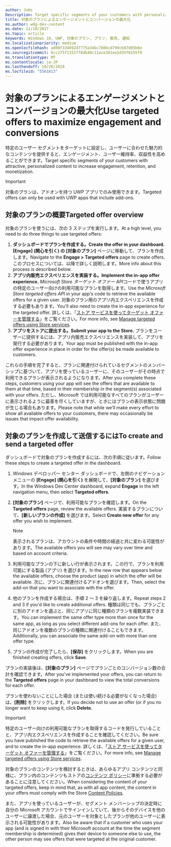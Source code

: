```yaml
---
author: JnHs
Description: Target specific segments of your customers with personalized content to increase engagement, retention, and monetization.
title: 対象のプランによるエンゲージメントとコンバージョンの最大化
ms.author: wdg-dev-content
ms.date: 11/10/2017
ms.topic: article
keywords: Windows 10, UWP, 対象のプラン, プラン, 販売, 通知
ms.localizationpriority: medium
ms.openlocfilehash: a808f334692d7775a34bc760bcd799cb87d05b6e
ms.sourcegitcommit: 6cc275f2151f78db40c11ace381ee2d35f0155f9
ms.translationtype: MT
ms.contentlocale: ja-JP
ms.lasthandoff: 10/26/2018
ms.locfileid: "5561813"
---
```

# <a name="use-targeted-offers-to-maximize-engagement-and-conversions"></a><span data-ttu-id="a2670-103">対象のプランによるエンゲージメントとコンバージョンの最大化</span><span class="sxs-lookup"><span data-stu-id="a2670-103">Use targeted offers to maximize engagement and conversions</span></span>

<span data-ttu-id="a2670-104">特定のユーザー セグメントをターゲットに設定し、ユーザーに合わせた魅力的なコンテンツを提供すると、エンゲージメント、ユーザー維持率、収益性を高めることができます。</span><span class="sxs-lookup"><span data-stu-id="a2670-104">Target specific segments of your customers with attractive, personalized content to increase engagement, retention, and monetization.</span></span>

> [!IMPORTANT]
> <span data-ttu-id="a2670-105">対象のプランは、アドオンを持つ UWP アプリでのみ使用できます。</span><span class="sxs-lookup"><span data-stu-id="a2670-105">Targeted offers can only be used with UWP apps that include add-ons.</span></span>

## <a name="targeted-offer-overview"></a><span data-ttu-id="a2670-106">対象のプランの概要</span><span class="sxs-lookup"><span data-stu-id="a2670-106">Targeted offer overview</span></span>

<span data-ttu-id="a2670-107">対象のプランを使うには、次の 3 ステップを実行します。</span><span class="sxs-lookup"><span data-stu-id="a2670-107">At a high level, you need to do three things to use targeted offers:</span></span>

1. **<span data-ttu-id="a2670-108">ダッシュボードでプランを作成する。</span><span class="sxs-lookup"><span data-stu-id="a2670-108">Create the offer in your dashboard.</span></span>** <span data-ttu-id="a2670-109">**[Engage] (関心を引く) の [対象のプラン]** ページに移動して、プランを作成します。</span><span class="sxs-lookup"><span data-stu-id="a2670-109">Navigate to the **Engage > Targeted offers** page to create offers.</span></span> <span data-ttu-id="a2670-110">このプロセスについては、以降で詳しく説明します。</span><span class="sxs-lookup"><span data-stu-id="a2670-110">More info about this process is described below.</span></span>
2. **<span data-ttu-id="a2670-111">アプリ内販売エクスペリエンスを実装する。</span><span class="sxs-lookup"><span data-stu-id="a2670-111">Implement the in-app offer experience.</span></span>** <span data-ttu-id="a2670-112">*Microsoft Store ターゲット オファー API*コードで使うアプリの特定のユーザー向けの利用可能なプランを取得します。</span><span class="sxs-lookup"><span data-stu-id="a2670-112">Use the *Microsoft Store targeted offers API* in your app's code to retrieve the available offers for a given user.</span></span> <span data-ttu-id="a2670-113">対象のプラン用のアプリ内エクスペリエンスを作成する必要もあります。</span><span class="sxs-lookup"><span data-stu-id="a2670-113">You'll also need to create the in-app experience for the targeted offer.</span></span> <span data-ttu-id="a2670-114">詳しくは、「[ストア サービスを使ってターゲット オファーを管理する](../monetize/manage-targeted-offers-using-windows-store-services.md)」をご覧ください。</span><span class="sxs-lookup"><span data-stu-id="a2670-114">For more info, see [Manage targeted offers using Store services](../monetize/manage-targeted-offers-using-windows-store-services.md).</span></span>
3. **<span data-ttu-id="a2670-115">アプリをストアに提出する。</span><span class="sxs-lookup"><span data-stu-id="a2670-115">Submit your app to the Store.</span></span>** <span data-ttu-id="a2670-116">プランをユーザーに提供するには、アプリ内販売エクスペリエンスを実装して、アプリを発行する必要があります。</span><span class="sxs-lookup"><span data-stu-id="a2670-116">Your app must be published with the in-app offer experience in place in order for the offer(s) be made available to customers.</span></span>

<span data-ttu-id="a2670-117">これらの手順を完了すると、プランに関連付けられているセグメントのメンバーシップに基づいて、アプリを使っているユーザーに、そのユーザーがその時点で利用できるプランが表示されるようになります。</span><span class="sxs-lookup"><span data-stu-id="a2670-117">After you complete these steps, customers using your app will see the offers that are available to them at that time, based in their membership in the segment(s) associated with your offers.</span></span> <span data-ttu-id="a2670-118">ただし、Microsoft では利用可能なすべてのプランがユーザーに表示されるように最善を尽くしていますが、ときにはプランの表示状態に問題が生じる場合もあります。</span><span class="sxs-lookup"><span data-stu-id="a2670-118">Please note that while we’ll make every effort to show all available offers to your customers, there may occasionally be issues that impact offer availability.</span></span>


## <a name="to-create-and-send-a-targeted-offer"></a><span data-ttu-id="a2670-119">対象のプランを作成して送信するには</span><span class="sxs-lookup"><span data-stu-id="a2670-119">To create and send a targeted offer</span></span>

<span data-ttu-id="a2670-120">ダッシュボードで対象のプランを作成するには、次の手順に従います。</span><span class="sxs-lookup"><span data-stu-id="a2670-120">Follow these steps to create a targeted offer in the dashboard.</span></span>

1.  <span data-ttu-id="a2670-121">Windows デベロッパー センター ダッシュボードで、左側のナビゲーション メニューの **[Engage] (関心を引く)** を展開して、**[対象のプラン]** を選びます。</span><span class="sxs-lookup"><span data-stu-id="a2670-121">In the Windows Dev Center dashboard, expand **Engage** in the left navigation menu, then select **Targeted offers**.</span></span>
2.  <span data-ttu-id="a2670-122">**[対象のプラン]** ページで、利用可能なプランを確認します。</span><span class="sxs-lookup"><span data-stu-id="a2670-122">On the **Targeted offers** page, review the available offers.</span></span> <span data-ttu-id="a2670-123">実装するプランについて、**[新しいプランの作成]** を選びます。</span><span class="sxs-lookup"><span data-stu-id="a2670-123">Select **Create new offer** for any offer you wish to implement.</span></span>

    > [!NOTE]
    > <span data-ttu-id="a2670-124">表示されるプランは、アカウントの条件や時間の経過と共に変わる可能性があります。</span><span class="sxs-lookup"><span data-stu-id="a2670-124">The available offers you will see may vary over time and based on account criteria.</span></span>

3.  <span data-ttu-id="a2670-125">利用可能なプランの下に新しい行が表示されます。この行で、プランを利用可能にする製品 (アプリ) を選びます。</span><span class="sxs-lookup"><span data-stu-id="a2670-125">In the new row that appears below the available offers, choose the product (app) in which the offer will be available.</span></span> <span data-ttu-id="a2670-126">次に、プランに関連付けるアドオンを選びます。</span><span class="sxs-lookup"><span data-stu-id="a2670-126">Then, select the add-on that you want to associate with the offer.</span></span>
4.  <span data-ttu-id="a2670-127">他のプランを作成する場合は、手順 2 ～ 3 を繰り返します。</span><span class="sxs-lookup"><span data-stu-id="a2670-127">Repeat steps 2 and 3 if you'd like to create additional offers.</span></span> <span data-ttu-id="a2670-128">種類は同じでも、プランごとに別のアドオンを選ぶと、同じアプリに同じ種類のプランを複数実装できます。</span><span class="sxs-lookup"><span data-stu-id="a2670-128">You can implement the same offer type more than once for the same app, as long as you select different add-ons for each offer.</span></span> <span data-ttu-id="a2670-129">また、同じアドオンを複数のプランの種類に関連付けることもできます。</span><span class="sxs-lookup"><span data-stu-id="a2670-129">Additionally, you can associate the same add-on with more than one offer type.</span></span>
5.  <span data-ttu-id="a2670-130">プランの作成が完了したら、**[保存]** をクリックします。</span><span class="sxs-lookup"><span data-stu-id="a2670-130">When you are finished creating offers, click **Save**.</span></span>

<span data-ttu-id="a2670-131">プランの実装後は、**[対象のプラン]** ページでプランごとのコンバージョン数の合計を確認できます。</span><span class="sxs-lookup"><span data-stu-id="a2670-131">After you've implemented your offers, you can return to the **Targeted offers** page in your dashboard to view the total conversions for each offer.</span></span>

<span data-ttu-id="a2670-132">プランを使わないことにした場合 (または使い続ける必要がなくなった場合) は、**[削除]** をクリックします。</span><span class="sxs-lookup"><span data-stu-id="a2670-132">If you decide not to use an offer (or if you no longer want to keep using it, click **Delete.**</span></span>

> [!IMPORTANT]
> <span data-ttu-id="a2670-133">特定のユーザー向けの利用可能なプランを取得するコードを発行していることと、アプリ内エクスペリエンスを作成することを確認してください。</span><span class="sxs-lookup"><span data-stu-id="a2670-133">Be sure you have published the code to retrieve the available offers for a given user, and to create the in-app experience.</span></span> <span data-ttu-id="a2670-134">詳しくは、「[ストア サービスを使ってターゲット オファーを管理する](../monetize/manage-targeted-offers-using-windows-store-services.md)」をご覧ください。</span><span class="sxs-lookup"><span data-stu-id="a2670-134">For more info, see [Manage targeted offers using Store services](../monetize/manage-targeted-offers-using-windows-store-services.md).</span></span>
>
> <span data-ttu-id="a2670-135">対象のプランのコンテンツを検討するときは、あらゆるアプリ コンテンツと同様に、プラン内のコンテンツもストアの[コンテンツ ポリシー](https://docs.microsoft.com/en-us/legal/windows/agreements/store-policies)に準拠する必要があることに注意してください。</span><span class="sxs-lookup"><span data-stu-id="a2670-135">When considering the content of your targeted offers, keep in mind that, as with all app content, the content in your offers must comply with the Store [Content Policies](https://docs.microsoft.com/en-us/legal/windows/agreements/store-policies).</span></span>
>
> <span data-ttu-id="a2670-136">また、アプリを使っているユーザーが、セグメント メンバーシップの決定時に自分の Microsoft アカウントでサインインしていて、後からそのデバイスを他のユーザーに譲渡した場合、元のユーザーを対象としたプランが他のユーザーに表示される可能性があります。</span><span class="sxs-lookup"><span data-stu-id="a2670-136">Also be aware that if a customer who uses your app (and is signed in with their Microsoft account at the time the segment membership is determined) gives their device to someone else to use, the other person may see offers that were targeted at the original customer.</span></span>
